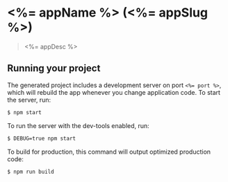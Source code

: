 
# <%= appName %> (<%= appSlug %>)

> <%= appDesc %>

## Running your project

The generated project includes a development server on port `<%= port %>`, which will rebuild the app whenever you change application code. To start the server, run:

```bash
$ npm start
```

To run the server with the dev-tools enabled, run:

```bash
$ DEBUG=true npm start
```

To build for production, this command will output optimized production code:

```bash
$ npm run build
```
